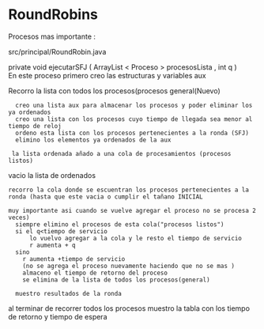 # RoundRobins
Procesos mas importante :

src/principal/RoundRobin.java
 
 
  private  void  ejecutarSFJ ( ArrayList < Proceso >  procesosLista , int  q )        
    En este proceso primero creo las estructuras y variables aux

   Recorro la lista con todos los procesos(procesos general(Nuevo)
   
      creo una lista aux para almacenar los procesos y poder eliminar los ya ordenados
      creo una lista con los procesos cuyo tiempo de llegada sea menor al tiempo de reloj 
      ordeno esta lista con los procesos pertenecientes a la ronda (SFJ)
      elimino los elementos ya ordenados de la aux

     la lista ordenada añado a una cola de procesamientos (procesos listos)

   vacio la lista de ordenados
    
    recorro la cola donde se escuentran los procesos pertenecientes a la ronda (hasta que este vacia o cumplir el tañano INICIAL 
                                                                                muy importante asi cuando se vuelve agregar el proceso no se procesa 2 veces)
      siempre elimino el procesos de esta cola("procesos listos")
      si el q<tiempo de servicio
          lo vuelvo agregar a la cola y le resto el tiempo de servicio 
          r aumenta + q
      sino
        r aumenta +tiempo de servicio
        (no se agrega el proceso nuevamente haciendo que no se mas )
        almaceno el tiempo de retorno del proceso
        se elimina de la lista de todos los procesos(general)
      
      muestro resultados de la ronda
      
 al terminar de recorrer todos los procesos muestro la tabla con los tiempo de retorno y tiempo de espera
